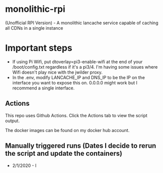 # monolithic-rpi
(Unofficial RPI Version) - A monolithic lancache service capable of caching all CDNs in a single instance

# Important steps
+ If using Pi Wifi, put dtoverlay=pi3-enable-wifi at the end of your /boot/config.txt regardless if it's a pi3/4. I'm having some issues where Wifi doesn't play nice with the jwilder proxy.
+ In the .env, modify LANCACHE_IP and DNS_IP to be the IP on the interface you want to expose this on. 0.0.0.0 might work but I recommend a single interface.

## Actions
This repo uses Github Actions. Click the Actions tab to view the script output.

The docker images can be found on my docker hub account.


## Manually triggered runs (Dates I decide to rerun the script and update the containers)
+ 2/1/2020 - I
